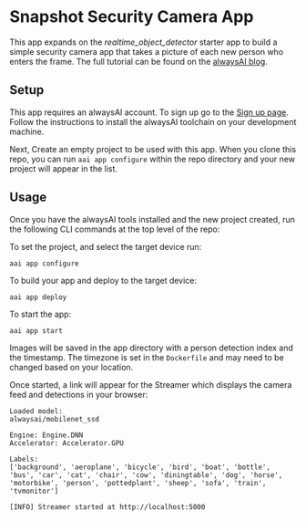 # Snapshot Security Camera App
This app expands on the *realtime_object_detector* starter app to build a simple security camera app that takes a picture of each new person who enters the frame. The full tutorial can be found on the [alwaysAI blog](https://learn.alwaysai.co/detect-people-using-alwaysai).

## Setup
This app requires an alwaysAI account. To sign up go to the [Sign up page](https://www.alwaysai.co/dashboard). Follow the instructions to install the alwaysAI toolchain on your development machine.

Next, Create an empty project to be used with this app. When you clone this repo, you can run `aai app configure` within the repo directory and your new project will appear in the list.

## Usage
Once you have the alwaysAI tools installed and the new project created, run the following CLI commands at the top level of the repo:

To set the project, and select the target device run:

```
aai app configure
```

To build your app and deploy to the target device:

```
aai app deploy
```

To start the app:

```
aai app start
```

Images will be saved in the app directory with a person detection index and the timestamp. The timezone is set in the `Dockerfile` and may need to be changed based on your location.

Once started, a link will appear for the Streamer which displays the camera feed and detections in your browser:

```
Loaded model:
alwaysai/mobilenet_ssd

Engine: Engine.DNN
Accelerator: Accelerator.GPU

Labels:
['background', 'aeroplane', 'bicycle', 'bird', 'boat', 'bottle', 'bus', 'car', 'cat', 'chair', 'cow', 'diningtable', 'dog', 'horse', 'motorbike', 'person', 'pottedplant', 'sheep', 'sofa', 'train', 'tvmonitor']

[INFO] Streamer started at http://localhost:5000
```
